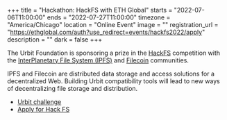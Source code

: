 +++
title = "Hackathon: HackFS with ETH Global"
starts = "2022-07-06T11:00:00"
ends = "2022-07-27T11:00:00"
timezone = "America/Chicago"
location = "Online Event"
image = ""
registration_url = "https://ethglobal.com/auth?use_redirect=events/hackfs2022/apply"
description = ""
dark = false
+++

The Urbit Foundation is sponsoring a prize in the [HackFS](https://fs.ethglobal.com/) competition with the [InterPlanetary File System (IPFS)](https://ipfs.io/) and [Filecoin](https://filecoin.io/) communities.

IPFS and Filecoin are distributed data storage and access solutions for a decentralized Web.  Building Urbit compatibility tools will lead to new ways of decentralizing file storage and distribution.

- [Urbit challenge](https://ethglobal.com/events/hackfs2022/prizes#urbit)
- [Apply for Hack FS](https://ethglobal.com/auth?use_redirect=events/hackfs2022/apply)
